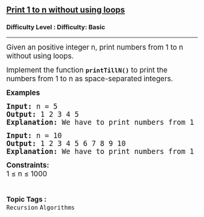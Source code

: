 <h2><a href="https://www.geeksforgeeks.org/problems/print-1-to-n-without-using-loops3621/1?itm_source=geeksforgeeks&itm_medium=article&itm_campaign=practice_card">Print 1 to n without using loops</a></h2><h3>Difficulty Level : Difficulty: Basic</h3><hr><div class="problems_problem_content__Xm_eO"><p><span style="font-size: 14pt;">Given an positive integer <span class="katex"><span class="katex-html" aria-hidden="true"><span class="base"><span class="mord mathnormal">n</span></span></span></span>, print numbers from 1 to <span class="katex"><span class="katex-html" aria-hidden="true"><span class="base"><span class="mord mathnormal">n</span></span></span></span> without using loops. </span></p>
<p><span style="font-size: 14pt;">Implement the function <code><strong>printTillN()</strong></code> to print the numbers from 1 to <span class="katex"><span class="katex-html" aria-hidden="true"><span class="base"><span class="mord mathnormal">n</span></span></span></span> as space-separated integers.</span></p>
<p><span style="font-size: 14pt;"><strong>Examples <br></strong></span></p>
<pre><span style="font-size: 14pt;"><strong>Input: </strong>n = 5
<strong>Output: </strong>1 2 3 4 5
<strong>Explanation: </strong>We have to print numbers from 1 to 5.</span></pre>
<pre><span style="font-size: 14pt;"><strong>Input: </strong>n = 10
<strong>Output: </strong>1 2 3 4 5 6 7 8 9 10
<strong>Explanation: </strong>We have to print numbers from 1 to 10.</span></pre>
<p><span style="font-size: 14pt;"><strong>Constraints:</strong><br>1 ≤ n ≤ 1000</span></p></div><br><p><span style=font-size:18px><strong>Topic Tags : </strong><br><code>Recursion</code>&nbsp;<code>Algorithms</code>&nbsp;